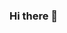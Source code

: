 ### Hi there 👋

<!--
**jkapila/jkapila** is a ✨ _special_ ✨ repository because its `README.md` (this file) appears on your GitHub profile.

- 🔭 I’m currently working on Building few ML packages from Scratch 
- 🌱 I’m currently learning Bayesian (its really good for health)
- 💬 To reach me or Ask me about Data Science @ [My Page](www.jitinkapila.com)
- ⚡ Fun fact: There is Order in Chaos and Chaos in Order!!
